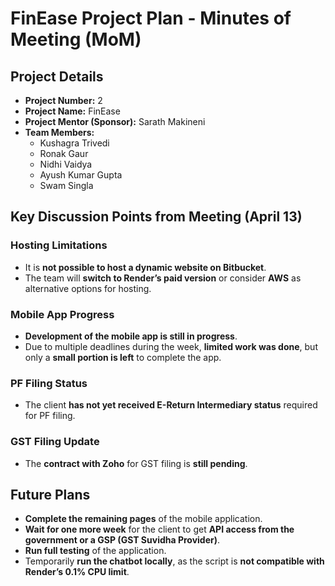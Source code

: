 # **FinEase Project Plan - Minutes of Meeting (MoM)**

## **Project Details**
- **Project Number:** 2  
- **Project Name:** FinEase  
- **Project Mentor (Sponsor):** Sarath Makineni  
- **Team Members:**  
  - Kushagra Trivedi  
  - Ronak Gaur  
  - Nidhi Vaidya  
  - Ayush Kumar Gupta  
  - Swam Singla  

## **Key Discussion Points from Meeting (April 13)**

### **Hosting Limitations**
- It is **not possible to host a dynamic website on Bitbucket**.
- The team will **switch to Render’s paid version** or consider **AWS** as alternative options for hosting.

### **Mobile App Progress**
- **Development of the mobile app is still in progress**.
- Due to multiple deadlines during the week, **limited work was done**, but only a **small portion is left** to complete the app.

### **PF Filing Status**
- The client **has not yet received E-Return Intermediary status** required for PF filing.

### **GST Filing Update**
- The **contract with Zoho** for GST filing is **still pending**.

## **Future Plans**
- **Complete the remaining pages** of the mobile application.
- **Wait for one more week** for the client to get **API access from the government or a GSP (GST Suvidha Provider)**.
- **Run full testing** of the application.
- Temporarily **run the chatbot locally**, as the script is **not compatible with Render’s 0.1% CPU limit**.
